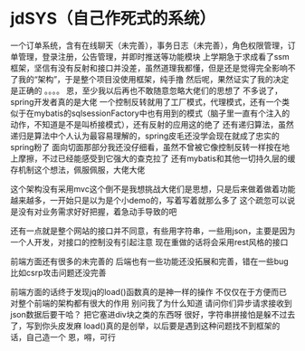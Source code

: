 # jdSYS（自己作死式的系统）
一个订单系统，含有在线聊天（未完善），事务日志（未完善），角色权限管理，订单管理，登录注册，公告管理，并即时推送等功能模块
上学期急于求成看了ssm框架，坚信有没有反射和接口并没差，虽然道理我都懂，但是还是觉得完全影响不了我的“架构”，于是整个项目没使用框架，纯手撸
然后呢，果然证实了我的决定是正确的
。。。。
恩，至少我以后再也不敢随意忽略大佬们的思想了
不多说了，spring开发者真的是大佬
一个控制反转就用了工厂模式，代理模式，还有一个类似于在mybatis的sqlsessionFactory中也有用到的模式（脑子里一直有个注入的动作，不知道是不是叫桥接模式），还有反射的应用这的绝了
还有递归算法，虽然递归是算法中个人认为最容易理解的，spring皮毛还没学会现在就成了忠实的spring粉了
面向切面那部分我还没仔细看，虽然不曾被它像控制反转一样按在地上摩擦，不过已经能感受到它强大的查克拉了
还有mybatis和其他一切持久层的缓存机制这个想法，佩服佩服，大佬大佬

这个架构没有采用mvc这个倒不是我想挑战大佬们是思想，只是后来做着做着功能越来越多，一开始只是以为是个小demo的，写着写着就那么多了
这个疏忽可以说是没有对业务需求好好把握，着急动手导致的吧

还有一点就是整个网站的接口并不同意，有些用字符串，一些用json，主要是因为一个人开发，对接口的控制没有引起注意
现在重做的话将会采用rest风格的接口

前端方面还有很多的未完善的
后端也有一些功能还没拓展和完善，错在一些bug
比如csrp攻击问题还没完善

前端方面的话终于发现jq的load()函数真的是神一样的操作
不仅仅在于方便而已
对整个前端的架构都有很大的作用
别问我了为什么知道
请问你们异步请求接收到json数据后要干哈？
把它塞进div块之类的东西呀
很好，字符串拼接怕是躲不过去了，写到你头皮发麻
load()真的是创举，以后要是遇到这种问题找不到框架的话，自己造一个
恩，嘚，可行


